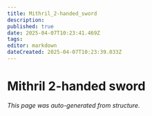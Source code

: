 ```yaml
---
title: Mithril_2-handed_sword
description: 
published: true
date: 2025-04-07T10:23:41.469Z
tags: 
editor: markdown
dateCreated: 2025-04-07T10:23:39.033Z
---
```


# Mithril 2-handed sword

*This page was auto-generated from structure.*